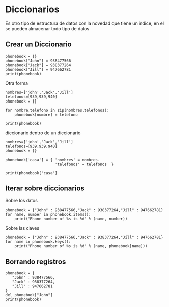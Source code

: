 # Diccionarios

Es otro tipo de estructura de datos con la novedad que tiene un indice, en el se pueden almacenar todo tipo de datos

## Crear un Diccionario

~~~
phonebook = {}
phonebook["John"] = 938477566
phonebook["Jack"] = 938377264
phonebook["Jill"] = 947662781
print(phonebook)

~~~

Otra forma

~~~
nombres=['john','Jack','Jill']
telefonos=[939,939,940]
phonebook = {}

for nombre,telefono in zip(nombres,telefonos):
    phonebook[nombre] = telefono

print(phonebook)

~~~

diccionario dentro de un diccionario

~~~
nombres=['john','Jack','Jill']
telefonos=[939,939,940]
phonebook = {}

phonebook['casa'] = { 'nombres' = nombres.
                      'telefonos' = telefonos  }

print(phonebook['casa']

~~~

## Iterar sobre diccionarios

Sobre los datos

~~~
phonebook = {"John" : 938477566,"Jack" : 938377264,"Jill" : 947662781}
for name, number in phonebook.items():
    print("Phone number of %s is %d" % (name, number))
~~~

Sobre las claves

~~~
phonebook = {"John" : 938477566,"Jack" : 938377264,"Jill" : 947662781}
for name in phonebook.keys():
    print("Phone number of %s is %d" % (name, phonebook[name]))
~~~

## Borrando registros

~~~
phonebook = {
   "John" : 938477566,
   "Jack" : 938377264,
   "Jill" : 947662781
}
del phonebook["John"]
print(phonebook)
~~~

